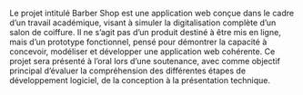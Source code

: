 Le projet intitulé Barber Shop est une application web conçue dans le cadre d’un travail académique, visant à simuler la digitalisation complète d’un salon de coiffure. Il ne s’agit pas d’un produit destiné à être mis en ligne, mais d’un prototype fonctionnel, pensé pour démontrer la capacité à concevoir, modéliser et développer une application web cohérente. Ce projet sera présenté à l’oral lors d’une soutenance, avec comme objectif principal d’évaluer la compréhension des différentes étapes de développement logiciel, de la conception à la présentation technique.
